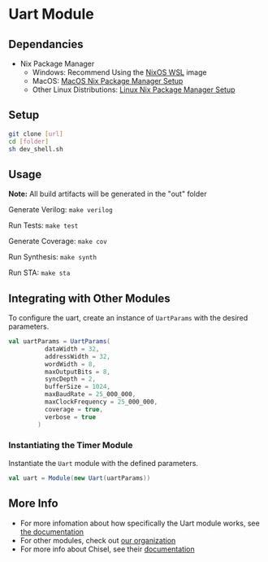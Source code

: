 # Uart Module

## Dependancies

- Nix Package Manager
    - Windows: Recommend Using the [NixOS WSL](https://nix-community.github.io/NixOS-WSL/install.html) image  
    - MacOS: [MacOS Nix Package Manager Setup](https://nixos.org/download/#nix-install-macos)
    - Other Linux Distributions: [Linux Nix Package Manager Setup](https://nixos.org/download/#nix-install-linux)

## Setup

```bash
git clone [url]
cd [folder]
sh dev_shell.sh
```

## Usage
**Note:** All build artifacts will be generated in the "out" folder

Generate Verilog: `make verilog`

Run Tests: `make test`

Generate Coverage: `make cov`

Run Synthesis: `make synth`

Run STA: `make sta`


## Integrating with Other Modules

To configure the uart, create an instance of `UartParams` with the desired parameters.

```scala
val uartParams = UartParams(
          dataWidth = 32,
          addressWidth = 32,
          wordWidth = 8,
          maxOutputBits = 8,
          syncDepth = 2,
          bufferSize = 1024,
          maxBaudRate = 25_000_000,
          maxClockFrequency = 25_000_000,
          coverage = true,
          verbose = true
        )
```

### Instantiating the Timer Module

Instantiate the `Uart` module with the defined parameters.

```scala
val uart = Module(new Uart(uartParams))
```

## More Info

- For more infomation about how specifically the Uart module works, see [the documentation](https://github.com/The-Chiselers/uart/releases/)
- For other modules, check out [our organization](https://github.com/The-Chiselers)
- For more info about Chisel, see their [documentation](https://www.chisel-lang.org/)
